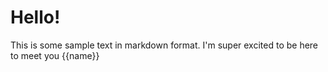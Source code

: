# Hello!

This is some sample text in markdown format.
I'm super excited to be here to meet you {{name}}